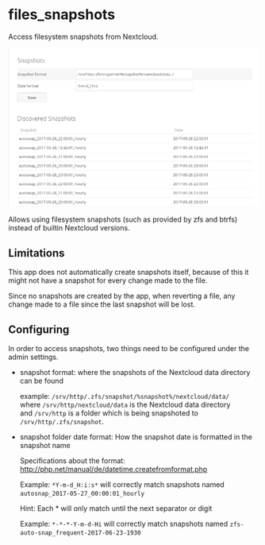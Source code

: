 # files_snapshots

Access filesystem snapshots from Nextcloud.

![settings](screenshots/settings.png)

Allows using filesystem snapshots (such as provided by zfs and btrfs) instead of builtin Nextcloud versions.

## Limitations

This app does not automatically create snapshots itself, because of this it might not have a snapshot
for every change made to the file.

Since no snapshots are created by the app, when reverting a file, any change made to a file since the last snapshot will be lost.

## Configuring

In order to access snapshots, two things need to be configured under the admin settings.

- snapshot format: where the snapshots of the Nextcloud data directory can be found
 
  example: `/srv/http/.zfs/snapshot/%snapshot%/nextcloud/data/`  
  where `/srv/http/nextcloud/data` is the Nextcloud data directory  
  and `/srv/http` is a folder which is being snapshoted to `/srv/http/.zfs/snapshot`.
   
- snapshot folder date format: How the snapshot date is formatted in the snapshot name

  Specifications about the format: http://php.net/manual/de/datetime.createfromformat.php
  
  Example: `*Y-m-d_H:i:s*` will correctly match snapshots named `autosnap_2017-05-27_00:00:01_hourly`
  
  Hint: Each * will only match until the next separator or digit
  
  Example: `*-*-*-Y-m-d-Hi`  will correctly match snapshots named `zfs-auto-snap_frequent-2017-06-23-1930`
